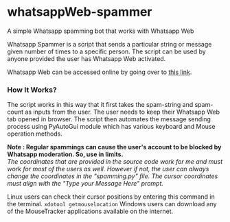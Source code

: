 # whatsappWeb-spammer
A simple Whatsapp spamming bot that works with Whatsapp Web

Whatsapp Spammer is a script that sends a particular string or message given number of times to a specific person. The script can be used by anyone provided the user has Whatsapp Web activated. 

Whatsapp Web can be accessed online by going over to <a href="https://web.whatsapp.org">this link</a>.

<h3>How It Works?</h3>
The script works in this way that it first takes the spam-string and spam-count as inputs from the user. The user needs to keep their Whatsapp Web tab opened in browser. The script then automates the message sending process using PyAutoGui module which has various keyboard and Mouse operation methods. <br/>

<strong>Note : Regular spammings can cause the user's account to be blocked by Whatsapp moderation. So, use in limits.</strong><br/>
<i>The coordinates that are provided in the source code work for me and must work for most of the users as well. However if not, the user can always change the coordinates in the "spamming.py" file. The cursor coordinates must align with the "Type your Message Here" prompt.</i><br/>

Linux users can check their cursor positions by entering this command in the terminal. <code>xdotool getmouselocation</code>
Windows users can download any of the MouseTracker applications available on the internet.
